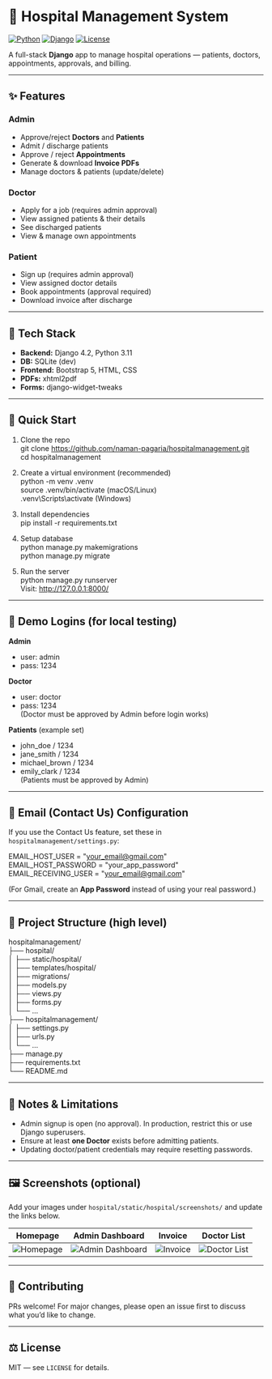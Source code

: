 # 🏥 Hospital Management System

[![Python](https://img.shields.io/badge/Python-3.11+-blue)]()
[![Django](https://img.shields.io/badge/Django-4.2-green)]()
[![License](https://img.shields.io/badge/License-MIT-lightgrey)]()

A full-stack **Django** app to manage hospital operations — patients, doctors, appointments, approvals, and billing.

---

## ✨ Features

### Admin
- Approve/reject **Doctors** and **Patients**
- Admit / discharge patients
- Approve / reject **Appointments**
- Generate & download **Invoice PDFs**
- Manage doctors & patients (update/delete)

### Doctor
- Apply for a job (requires admin approval)
- View assigned patients & their details
- See discharged patients
- View & manage own appointments

### Patient
- Sign up (requires admin approval)
- View assigned doctor details
- Book appointments (approval required)
- Download invoice after discharge

---

## 🧰 Tech Stack

- **Backend:** Django 4.2, Python 3.11
- **DB:** SQLite (dev)
- **Frontend:** Bootstrap 5, HTML, CSS
- **PDFs:** xhtml2pdf
- **Forms:** django-widget-tweaks

---

## 🚀 Quick Start

1. Clone the repo  
   git clone https://github.com/naman-pagaria/hospitalmanagement.git  
   cd hospitalmanagement  

2. Create a virtual environment (recommended)  
   python -m venv .venv  
   source .venv/bin/activate   (macOS/Linux)  
   .venv\Scripts\activate      (Windows)  

3. Install dependencies  
   pip install -r requirements.txt  

4. Setup database  
   python manage.py makemigrations  
   python manage.py migrate  

5. Run the server  
   python manage.py runserver  
   Visit: http://127.0.0.1:8000/

---

## 🔐 Demo Logins (for local testing)

**Admin**  
- user: admin  
- pass: 1234  

**Doctor**  
- user: doctor  
- pass: 1234  
(Doctor must be approved by Admin before login works)  

**Patients** (example set)  
- john_doe / 1234  
- jane_smith / 1234  
- michael_brown / 1234  
- emily_clark / 1234  
(Patients must be approved by Admin)

---

## 📧 Email (Contact Us) Configuration

If you use the Contact Us feature, set these in `hospitalmanagement/settings.py`:

EMAIL_HOST_USER = "your_email@gmail.com"  
EMAIL_HOST_PASSWORD = "your_app_password"  
EMAIL_RECEIVING_USER = "your_email@gmail.com"  

(For Gmail, create an **App Password** instead of using your real password.)

---

## 📁 Project Structure (high level)

hospitalmanagement/  
├── hospital/  
│   ├── static/hospital/  
│   ├── templates/hospital/  
│   ├── migrations/  
│   ├── models.py  
│   ├── views.py  
│   ├── forms.py  
│   └── ...  
├── hospitalmanagement/  
│   ├── settings.py  
│   ├── urls.py  
│   └── ...  
├── manage.py  
├── requirements.txt  
└── README.md  

---

## 📝 Notes & Limitations

- Admin signup is open (no approval). In production, restrict this or use Django superusers.  
- Ensure at least **one Doctor** exists before admitting patients.  
- Updating doctor/patient credentials may require resetting passwords.

---

## 🖼️ Screenshots (optional)

Add your images under `hospital/static/hospital/screenshots/` and update the links below.

| Homepage | Admin Dashboard | Invoice | Doctor List |
|---|---|---|---|
| ![Homepage](hospital/static/hospital/screenshots/homepage.png) | ![Admin Dashboard](hospital/static/hospital/screenshots/admin_dashboard.png) | ![Invoice](hospital/static/hospital/screenshots/invoice.png) | ![Doctor List](hospital/static/hospital/screenshots/admin_doctor.png) |

---

## 🤝 Contributing

PRs welcome! For major changes, please open an issue first to discuss what you’d like to change.

---

## ⚖️ License

MIT — see `LICENSE` for details.
